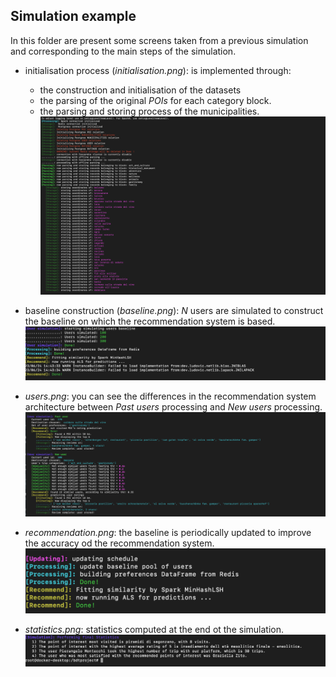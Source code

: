 ## Simulation example
In this folder are present some screens taken from a previous simulation and corresponding to the main steps of the simulation.<br>

- initialisation process (*initialisation.png*):
  is implemented through: 
  - the construction and initialisation of the datasets
  - the parsing of the original *POIs* for each category block.
  - the parsing and storing process of the municipalities.
![alt text](/simulation_screens/initialisation.png?raw=true)
 
- baseline construction (*baseline.png*):
  *N* users are simulated to construct the baseline on which the recommendation system is based.
![alt text](/simulation_screens/baseline.png?raw=true)

- *users.png*: 
you can see the differences in the recommendation system architecture between *Past users* processing and *New users* processing.
![alt text](/simulation_screens/users.png?raw=true)

- *recommendation.png*:
  the baseline is periodically updated to improve the accuracy od the  recommendation system.
![alt text](/simulation_screens/recommendation.png?raw=true)

- *statistics.png*:
  statistics computed at the end ot the simulation.
  ![alt text](/simulation_screens/statistics.png?raw=true)
